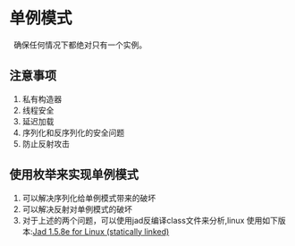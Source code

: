 # 单例模式
&nbsp;&nbsp;确保任何情况下都绝对只有一个实例。

## 注意事项
1. 私有构造器
2. 线程安全
3. 延迟加载
4. 序列化和反序列化的安全问题
5. 防止反射攻击

## 使用枚举来实现单例模式
1. 可以解决序列化给单例模式带来的破坏
2. 可以解决反射对单例模式的破坏
3. 对于上述的两个问题，可以使用jad反编译class文件来分析,linux 使用如下版本:[Jad 1.5.8e for Linux (statically linked) ](https://varaneckas.com/jad/)